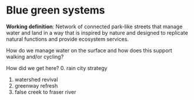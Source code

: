 
# Blue green systems

**Working definition**: Network of connected park-like streets that manage water and land in a way that is inspired by nature and designed to replicate natural functions and provide ecosystem services.

How do we manage water on the surface and how does this support walking and/or cycling?


How did we get here?
0. rain city strategy
1. watershed revival
2. greenway refresh
3. false creek to fraser river 
